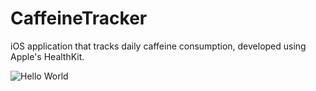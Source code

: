# CaffeineTracker
iOS application that tracks daily caffeine consumption, developed using Apple's HealthKit.  

![Hello World](https://img.shields.io/endpoint?url=https://helloworld-e8iu3qpky0wh.runkit.sh/)
